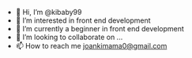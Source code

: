 - 👋 Hi, I’m @kibaby99
- 👀 I’m interested in front end development
- 🌱 I’m currently a beginner in front end development
- 💞️ I’m looking to collaborate on ...
- 📫 How to reach me joankimama0@gmail.com

<!---
kibaby99/kibaby99 is a ✨ special ✨ repository because its `README.md` (this file) appears on your GitHub profile.
You can click the Preview link to take a look at your changes.
--->
